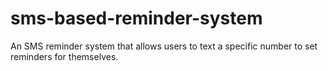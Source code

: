 # sms-based-reminder-system
An SMS reminder system that allows users to text a specific number to set reminders for themselves.
